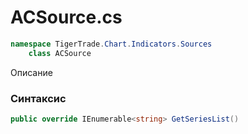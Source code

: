 
# ACSource.cs
```csharp
namespace TigerTrade.Chart.Indicators.Sources  
    class ACSource
```

Описание

### Синтаксис
```csharp
public override IEnumerable<string> GetSeriesList()
```
